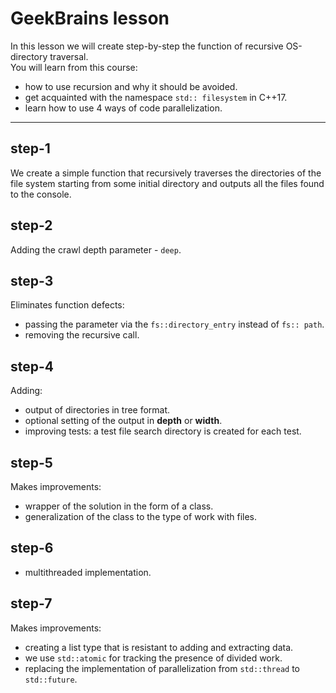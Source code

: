 # GeekBrains lesson
In this lesson we will create step-by-step the function of recursive OS-directory traversal.  
You will learn from this course:  
* how to use recursion and why it should be avoided.  
* get acquainted with the namespace `std:: filesystem` in C++17.  
* learn how to use 4 ways of code parallelization.  
***

## step-1
We create a simple function that recursively traverses the directories of the file system starting from some initial directory and outputs all the files found to the console.  

## step-2
Adding the crawl depth parameter - `deep`.  

## step-3
Eliminates function defects:  
* passing the parameter via the `fs::directory_entry` instead of `fs:: path`.  
* removing the recursive call.  

## step-4
Adding:  
* output of directories in tree format.  
* optional setting of the output in **depth** or **width**.  
* improving tests: a test file search directory is created for each test.  

## step-5
Makes improvements:  
* wrapper of the solution in the form of a class.  
* generalization of the class to the type of work with files.  

## step-6
* multithreaded implementation.  

## step-7
Makes improvements:  
* creating a list type that is resistant to adding and extracting data.  
* we use `std::atomic` for tracking the presence of divided work.  
* replacing the implementation of parallelization from `std::thread` to `std::future`.  
